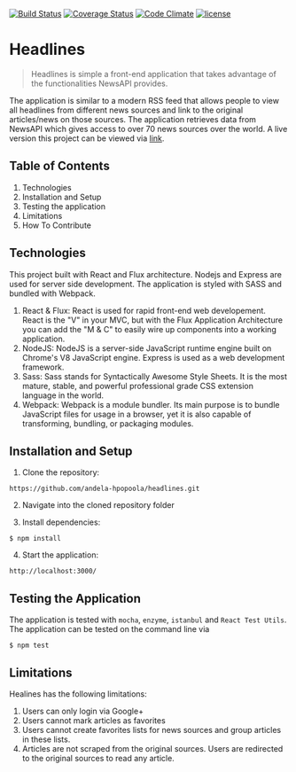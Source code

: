 [![Build Status](https://travis-ci.org/andela-hpopoola/headlines.svg?branch=develop)](https://travis-ci.org/andela-hpopoola/headlines)
[![Coverage Status](https://coveralls.io/repos/github/andela-hpopoola/headlines/badge.svg?branch=fix-improve-application-ui-145086165)](https://coveralls.io/github/andela-hpopoola/headlines?branch=fix-improve-application-ui-145086165)
[![Code Climate](https://codeclimate.com/github/andela-hpopoola/headlines/badges/gpa.svg)](https://codeclimate.com/github/andela-hpopoola/headlines)
[![license](https://img.shields.io/github/license/mashape/apistatus.svg)]()

# Headlines
> Headlines is simple a front-end application that takes advantage of the functionalities NewsAPI provides.

The application is similar to a modern RSS feed that allows people to view all headlines from different news sources and link to the original articles/news on those sources. The application retrieves data from NewsAPI which gives access to over 70 news sources over the world. A live version this project can be viewed via [link](http://haruna-headlines.herokuapp.com).


## Table of Contents

1. Technologies
2. Installation and Setup
3. Testing the application
4. Limitations
5. How To Contribute


## Technologies

This project built with React and Flux architecture. Nodejs and Express are used for server side development. The application is styled with SASS and bundled with Webpack.

1. React & Flux: React is used for rapid front-end web developement. React is the "V" in your MVC, but with the Flux Application Architecture you can add the "M & C" to easily wire up components into a working application.
2. NodeJS: NodeJS is a server-side JavaScript runtime engine built on Chrome's V8 JavaScript engine. Express is used as a web development framework.
3. Sass: Sass stands for Syntactically Awesome Style Sheets. It is the most mature, stable, and powerful professional grade CSS extension language in the world.
4. Webpack: Webpack is a module bundler. Its main purpose is to bundle JavaScript files for usage in a browser, yet it is also capable of transforming, bundling, or packaging modules.


## Installation and Setup

1. Clone the repository:
```
https://github.com/andela-hpopoola/headlines.git
```
2. Navigate into the cloned repository folder

3. Install dependencies:
```
$ npm install
```

4. Start the application:

```
http://localhost:3000/
```


## Testing the Application
The application is tested with `mocha`, `enzyme`, `istanbul` and `React Test Utils`. The application can be tested on the command line via
```
$ npm test
```

## Limitations

Healines has the following limitations:

1. Users can only login via Google+
2. Users cannot mark articles as favorites
3. Users cannot create favorites lists for news sources and group articles in these lists.
4. Articles are not scraped from the original sources. Users are redirected to the original sources to read any article.



